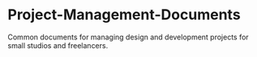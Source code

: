 # Project-Management-Documents
Common documents for managing design and development projects for small studios and freelancers.
